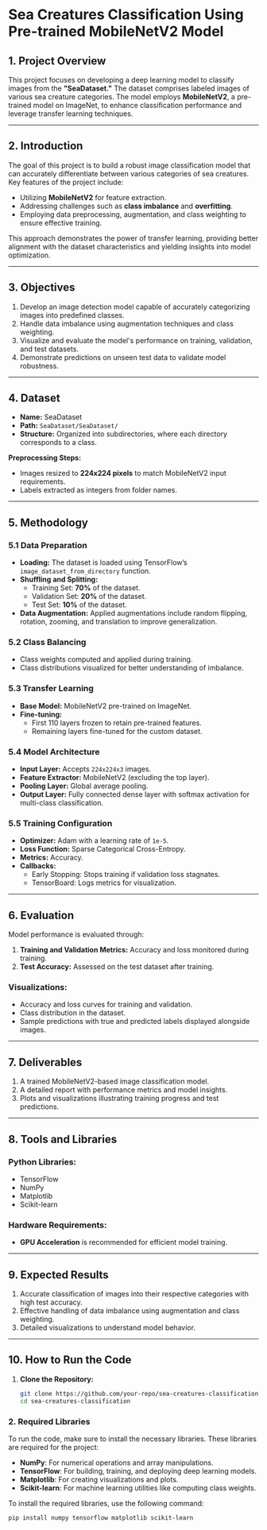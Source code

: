 # Sea Creatures Classification Using Pre-trained MobileNetV2 Model

## 1. Project Overview
This project focuses on developing a deep learning model to classify images from the **"SeaDataset."** The dataset comprises labeled images of various sea creature categories. The model employs **MobileNetV2**, a pre-trained model on ImageNet, to enhance classification performance and leverage transfer learning techniques.

---

## 2. Introduction
The goal of this project is to build a robust image classification model that can accurately differentiate between various categories of sea creatures. Key features of the project include:

- Utilizing **MobileNetV2** for feature extraction.
- Addressing challenges such as **class imbalance** and **overfitting**.
- Employing data preprocessing, augmentation, and class weighting to ensure effective training.

This approach demonstrates the power of transfer learning, providing better alignment with the dataset characteristics and yielding insights into model optimization.

---

## 3. Objectives
1. Develop an image detection model capable of accurately categorizing images into predefined classes.
2. Handle data imbalance using augmentation techniques and class weighting.
3. Visualize and evaluate the model's performance on training, validation, and test datasets.
4. Demonstrate predictions on unseen test data to validate model robustness.

---

## 4. Dataset
- **Name:** SeaDataset  
- **Path:** `SeaDataset/SeaDataset/`  
- **Structure:** Organized into subdirectories, where each directory corresponds to a class.  

**Preprocessing Steps:**
- Images resized to **224x224 pixels** to match MobileNetV2 input requirements.
- Labels extracted as integers from folder names.

---

## 5. Methodology

### 5.1 Data Preparation
- **Loading:** The dataset is loaded using TensorFlow’s `image_dataset_from_directory` function.  
- **Shuffling and Splitting:**
  - Training Set: **70%** of the dataset.
  - Validation Set: **20%** of the dataset.
  - Test Set: **10%** of the dataset.
- **Data Augmentation:** Applied augmentations include random flipping, rotation, zooming, and translation to improve generalization.

### 5.2 Class Balancing
- Class weights computed and applied during training.
- Class distributions visualized for better understanding of imbalance.

### 5.3 Transfer Learning
- **Base Model:** MobileNetV2 pre-trained on ImageNet.
- **Fine-tuning:**
  - First 110 layers frozen to retain pre-trained features.
  - Remaining layers fine-tuned for the custom dataset.

### 5.4 Model Architecture
- **Input Layer:** Accepts `224x224x3` images.
- **Feature Extractor:** MobileNetV2 (excluding the top layer).
- **Pooling Layer:** Global average pooling.
- **Output Layer:** Fully connected dense layer with softmax activation for multi-class classification.

### 5.5 Training Configuration
- **Optimizer:** Adam with a learning rate of `1e-5`.
- **Loss Function:** Sparse Categorical Cross-Entropy.
- **Metrics:** Accuracy.
- **Callbacks:**
  - Early Stopping: Stops training if validation loss stagnates.
  - TensorBoard: Logs metrics for visualization.

---

## 6. Evaluation
Model performance is evaluated through:
1. **Training and Validation Metrics:** Accuracy and loss monitored during training.
2. **Test Accuracy:** Assessed on the test dataset after training.

### Visualizations:
- Accuracy and loss curves for training and validation.
- Class distribution in the dataset.
- Sample predictions with true and predicted labels displayed alongside images.

---

## 7. Deliverables
1. A trained MobileNetV2-based image classification model.
2. A detailed report with performance metrics and model insights.
3. Plots and visualizations illustrating training progress and test predictions.

---

## 8. Tools and Libraries
### Python Libraries:
- TensorFlow
- NumPy
- Matplotlib
- Scikit-learn

### Hardware Requirements:
- **GPU Acceleration** is recommended for efficient model training.

---

## 9. Expected Results
1. Accurate classification of images into their respective categories with high test accuracy.
2. Effective handling of data imbalance using augmentation and class weighting.
3. Detailed visualizations to understand model behavior.

---

## 10. How to Run the Code
1. **Clone the Repository:**
   ```bash
   git clone https://github.com/your-repo/sea-creatures-classification.git
   cd sea-creatures-classification

### 2. Required Libraries
To run the code, make sure to install the necessary libraries. These libraries are required for the project:

- **NumPy**: For numerical operations and array manipulations.
- **TensorFlow**: For building, training, and deploying deep learning models.
- **Matplotlib**: For creating visualizations and plots.
- **Scikit-learn**: For machine learning utilities like computing class weights.

To install the required libraries, use the following command:

```bash
pip install numpy tensorflow matplotlib scikit-learn

